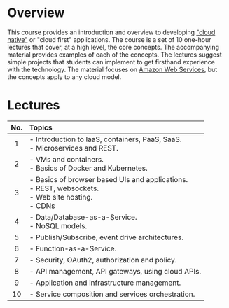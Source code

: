# Overview

This course provides an introduction and overview to developing ["cloud native"](https://www.cncf.io/) or "cloud first"
applications. The course is a set of 10 one-hour 
lectures that cover, at a high level, the core concepts. The accompanying
material provides examples of each of the concepts. The lectures suggest simple projects that students can implement
to get firsthand experience with the technology. The material focuses on [Amazon Web Services](https://aws.amazon.com/),
but the concepts apply to any cloud model.

# Lectures

| No. | Topics |
|:---: |:--- |
| 1 | - Introduction to IaaS, containers, PaaS, SaaS.<br> - Microservices and REST.<br> |
| 2 | - VMs and containers.<br> - Basics of Docker and Kubernetes. |
| 3 | - Basics of browser based UIs and applications.<br> - REST, websockets. <br> - Web site hosting. <br> - CDNs <br>
| 4 | - Data/Database-as-a-Service. <br> - NoSQL models. |
| 5 | - Publish/Subscribe, event drive architectures. |
| 6 | - Function-as-a-Service. |
| 7 | - Security, OAuth2, authorization and policy. |
| 8 | - API management, API gateways, using cloud APIs. |
| 9 | - Application and infrastructure management. |
| 10 | - Service composition and services orchestration. |

